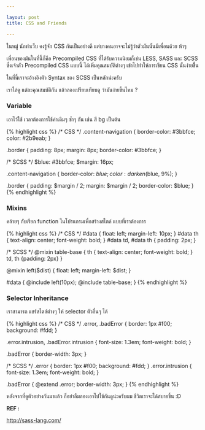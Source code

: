 ```yaml
---

layout: post
title: CSS and Friends

---
```




ในหมู่ นักทำเว็บ คงรู้จัก CSS กันเป็นอย่างดี แต่บางคนอาจจะไม่รู้ว่าตัวมันนั้นมีเพื่อนด้วย ห้าๆ


เพื่อนของมันในที่นี้ก็คือ Precompiled CSS ที่ได้รับความนิยมก็เช่น LESS, SASS และ SCSS ซึ่งเจ้าตัว Precompiled CSS แบบนี้
ได้เพิ่มคุณสมบัติต่างๆ เข้าไปทำให้การเขียน CSS นั้นง่ายขึึ้น

ในที่นี้เราจะอ้างอิงตัว Syntax ของ SCSS เป็นหลักน่ะครับ

เราไล่ดู แต่ละคุณสมบัติกัน แล้วลองเปรียบเทียบดู ว่ามันง่ายขึ้นไหม ?

### Variable
เอาไว้ใช้ เวลาต้องการใช้ค่าเดิมๆ ซ้ำๆ กัน เช่น สี bg เป็นต้น

{% highlight css %}
/* CSS */
.content-navigation {
  border-color: #3bbfce;
  color: #2b9eab;
}

.border {
  padding: 8px;
  margin: 8px;
  border-color: #3bbfce;
}

/* SCSS */
$blue: #3bbfce;
$margin: 16px;

.content-navigation {
  border-color: $blue;
  color:
    darken($blue, 9%);
}

.border {
  padding: $margin / 2;
  margin: $margin / 2;
  border-color: $blue;
}
{% endhighlight %}

### Mixins
คล้ายๆ กับเรียก function ในโปรแกรมเพื่อสร้างสไตล์ แบบที่เราต้องการ

{% highlight css %}
/* CSS */
#data {
  float: left;
  margin-left: 10px;
}
#data th {
  text-align: center;
  font-weight: bold;
}
#data td, #data th {
  padding: 2px;
}

/* SCSS */
@mixin table-base {
  th {
    text-align: center;
    font-weight: bold;
  }
  td, th {padding: 2px}
}

@mixin left($dist) {
  float: left;
  margin-left: $dist;
}

#data {
  @include left(10px);
  @include table-base;
}
{% endhighlight %}

### Selector Inheritance
เราสามารถ แชร์สไตล์ต่างๆ ให้ selector ตัวอื่นๆ ได้

{% highlight css %}
/* CSS */
.error, .badError {
  border: 1px #f00;
  background: #fdd;
}

.error.intrusion,
.badError.intrusion {
  font-size: 1.3em;
  font-weight: bold;
}

.badError {
  border-width: 3px;
}

/* SCSS */
.error {
  border: 1px #f00;
  background: #fdd;
}
.error.intrusion {
  font-size: 1.3em;
  font-weight: bold;
}

.badError {
  @extend .error;
  border-width: 3px;
}
{% endhighlight %}

หลังจากที่ดูตัวอย่างกันมาแล้ว ก็อย่าลืมลองเอาไปใช้กันดูน่ะครับผม ชีวิตเราจะได้สบายขึ้น :D

**REF :**

http://sass-lang.com/ 

